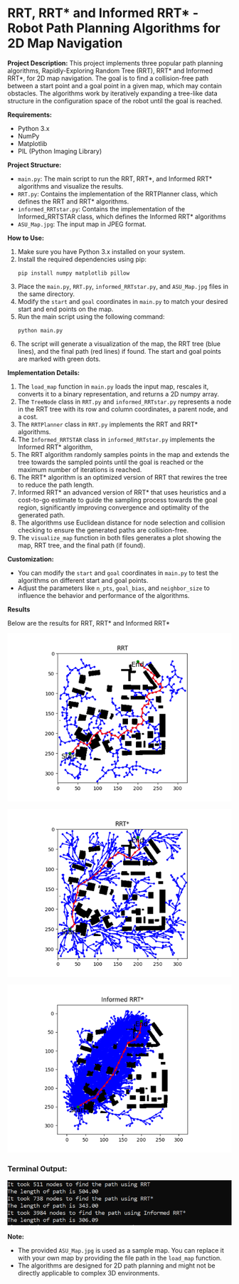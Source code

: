 # RRT, RRT* and Informed RRT* - Robot Path Planning Algorithms for 2D Map Navigation

**Project Description:**
This project implements three popular path planning algorithms, Rapidly-Exploring Random Tree (RRT), RRT* and Informed RRT*, for 2D map navigation. The goal is to find a collision-free path between a start point and a goal point in a given map, which may contain obstacles. The algorithms work by iteratively expanding a tree-like data structure in the configuration space of the robot until the goal is reached.

**Requirements:**
- Python 3.x
- NumPy
- Matplotlib
- PIL (Python Imaging Library)

**Project Structure:**
- `main.py`: The main script to run the RRT, RRT*, and Informed RRT* algorithms and visualize the results.
- `RRT.py`: Contains the implementation of the RRTPlanner class, which defines the RRT and RRT* algorithms.
- `informed_RRTstar.py`: Contains the implementation of the Informed_RRTSTAR class, which defines the Informed RRT* algorithms
- `ASU_Map.jpg`: The input map in JPEG format.

**How to Use:**
1. Make sure you have Python 3.x installed on your system.
2. Install the required dependencies using pip:
   ```
   pip install numpy matplotlib pillow
   ```
3. Place the `main.py`, `RRT.py`, `informed_RRTstar.py`, and `ASU_Map.jpg` files in the same directory.
4. Modify the `start` and `goal` coordinates in `main.py` to match your desired start and end points on the map.
5. Run the main script using the following command:
   ```
   python main.py
   ```
6. The script will generate a visualization of the map, the RRT tree (blue lines), and the final path (red lines) if found. The start and goal points are marked with green dots.

**Implementation Details:**
1. The `load_map` function in `main.py` loads the input map, rescales it, converts it to a binary representation, and returns a 2D numpy array.
2. The `TreeNode` class in `RRT.py` and  `informed_RRTstar.py` represents a node in the RRT tree with its row and column coordinates, a parent node, and a cost.
3. The `RRTPlanner` class in `RRT.py` implements the RRT and RRT* algorithms.
4. The `Informed_RRTSTAR` class in `informed_RRTstar.py` implements the Informed RRT* algorithm, 
5. The RRT algorithm randomly samples points in the map and extends the tree towards the sampled points until the goal is reached or the maximum number of iterations is reached.
6. The RRT* algorithm is an optimized version of RRT that rewires the tree to reduce the path length.
7. Informed RRT* an advanced version of RRT* that uses heuristics and a cost-to-go estimate to guide the sampling process towards the goal region, significantly improving convergence and optimality of the generated path.
8. The algorithms use Euclidean distance for node selection and collision checking to ensure the generated paths are collision-free.
9. The `visualize_map` function in both files generates a plot showing the map, RRT tree, and the final path (if found).

**Customization:**
- You can modify the `start` and `goal` coordinates in `main.py` to test the algorithms on different start and goal points.
- Adjust the parameters like `n_pts`, `goal_bias`, and `neighbor_size` to influence the behavior and performance of the algorithms.

**Results**

Below are the results for RRT, RRT* and Informed RRT*

![RRT](results/RRT.png)

![RRT_star](results/RRTstar.png)

![Informed_RRTstar](results/Informed_RRTstar.png)

### Terminal Output:

![Terminal Output](results/terminal.PNG)



**Note:**
- The provided `ASU_Map.jpg` is used as a sample map. You can replace it with your own map by providing the file path in the `load_map` function.
- The algorithms are designed for 2D path planning and might not be directly applicable to complex 3D environments.
